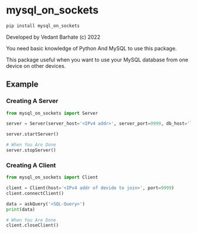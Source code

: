 # mysql_on_sockets

```cmd
pip install mysql_on_sockets
```

Developed by Vedant Barhate (c) 2022

You need basic knowledge of Python And MySQL to use this package.

This package useful when you want to use your MySQL database from one device on other devices.

## Example
### Creating A Server

```python
from mysql_on_sockets import Server

server = Server(server_host='<IPv4 addr>', server_port=9999, db_host='localhost', db_user='root', db_pswd='<user-pswd>', db_name='<database name>')

server.startServer()

# When You Are Done
server.stopServer()
```

### Creating A Client
```python
from mysql_on_sockets import Client

client = Client(host='<IPv4 addr of devide to join>', port=9999)
client.connectClient()

data = askQuery('<SQL-Query>')
print(data)

# When You Are Done
client.closeClient()
```